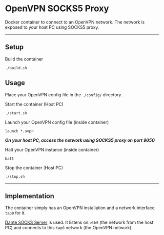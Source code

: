 # OpenVPN SOCKS5 Proxy

Docker container to connect to an OpenVPN network. The network is exposed to your host PC using SOCKS5 proxy.

---

## Setup

Build the container

	./build.sh

## Usage

Place your OpenVPN config file in the `./config/` directory.

Start the container (Host PC)

	./start.sh

Launch your OpenVPN config file (inside container)

	launch *.ovpn

***On your host PC, access the network using SOCKS5 proxy on port 9050***

Halt your OpenVPN instance (inside container)
	
	halt

Stop the container (Host PC)

	./stop.sh

---

## Implementation

The container simply has an OpenVPN installation and a network interface `tap0` for it.

[Dante SOCKS Server](https://www.inet.no/dante/) is used. It listens on `eth0` (the network from the host PC) and connects to this `tap0` network (the OpenVPN network).